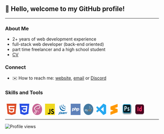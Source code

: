 ## 👋 Hello, welcome to my GitHub profile!

---

### About Me
 - 2+ years of web development experience
 - full-stack web developer (back-end oriented)
 - part time freelancer and a high school student
 - [CV](https://resume.io/r/f1RIP1ftm)

### Connect
- ✉️ How to reach me: [website](https://bakirgracic.github.io/), [email](mailto:gracic_bakir@outlook.com) or [Discord](https://discordapp.com/users/616736736277430448/)

### Skills and Tools
<div style="display: flex">
   <img style="margin: 10px 5px 0 5px" width="32" src='icons/html.png'>
   <img style="margin: 10px 5px 0 5px" width="32" src='icons/css.png'>
   <img style="margin: 10px 5px 0 5px" width="32" src='icons/sass.png'>
   <img style="margin: 10px 5px 0 5px" width="32" src='icons/js.jpg'>
   <img style="margin: 10px 5px 0 5px" width="32" src='icons/jquery.png'>
   <img style="margin: 10px 5px 0 5px" width="32" src='icons/php.jpg'>
   <img style="margin: 10px 5px 0 5px" width="32" src='icons/mysql.png'>
   <img style="margin: 10px 5px 0 5px" width="32" src='icons/vscode.png'>
   <img style="margin: 10px 5px 0 5px" width="32" src='icons/sublime.png'>
   <img style="margin: 10px 5px 0 5px" width="32" src='icons/ps.png'>
   <img style="margin: 10px 5px 0 5px" width="32" src='icons/ind.png'>
</div>

---

![Profile views](https://gpvc.arturio.dev/BakirGracic)
